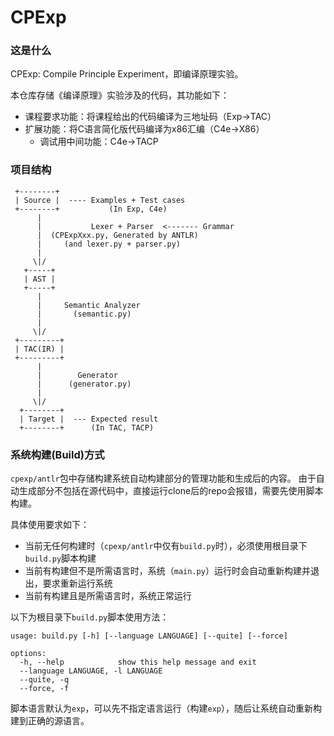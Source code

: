 # CPExp

### 这是什么

CPExp: Compile Principle Experiment，即编译原理实验。

本仓库存储《编译原理》实验涉及的代码，其功能如下：
* 课程要求功能：将课程给出的代码编译为三地址码（Exp->TAC）
* 扩展功能：将C语言简化版代码编译为x86汇编（C4e->X86）
  * 调试用中间功能：C4e->TACP

### 项目结构

```
 +--------+
 | Source |  ---- Examples + Test cases
 +--------+           (In Exp, C4e)
      |
      |           Lexer + Parser  <------- Grammar
      |  (CPExpXxx.py, Generated by ANTLR)
      |     (and lexer.py + parser.py)
      |
     \|/
   +-----+
   | AST |
   +-----+
      | 
      |     Semantic Analyzer
      |       (semantic.py)
      |
     \|/
 +---------+
 | TAC(IR) |
 +---------+
      |
      |        Generator
      |      (generator.py)
      |
     \|/
  +--------+
  | Target |  --- Expected result
  +--------+      (In TAC, TACP)
```

### 系统构建(Build)方式

`cpexp/antlr`包中存储构建系统自动构建部分的管理功能和生成后的内容。
由于自动生成部分不包括在源代码中，直接运行clone后的repo会报错，需要先使用脚本构建。

具体使用要求如下：
* 当前无任何构建时（`cpexp/antlr`中仅有`build.py`时），必须使用根目录下`build.py`脚本构建
* 当前有构建但不是所需语言时，系统（`main.py`）运行时会自动重新构建并退出，要求重新运行系统
* 当前有构建且是所需语言时，系统正常运行

以下为根目录下`build.py`脚本使用方法：
```
usage: build.py [-h] [--language LANGUAGE] [--quite] [--force]

options:
  -h, --help            show this help message and exit
  --language LANGUAGE, -l LANGUAGE
  --quite, -q
  --force, -f
```
脚本语言默认为`exp`，可以先不指定语言运行（构建`exp`），随后让系统自动重新构建到正确的源语言。